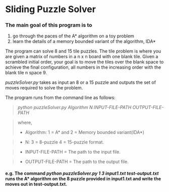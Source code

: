 # Sliding Puzzle Solver

### The main goal of this program is to 

1. go through the paces of the A* algorithm on a  toy problem
2. learn the details of a memory bounded variant of the algorithm, IDA*

The program can solve 8 and 15 tile puzzles.  The tile problem is where you are given a matrix of numbers in a  n x n  board  with one blank tile. Given a scrambled initial order, your goal is to move the tiles over the blank space to achieve the final configuration, all numbers in the increasing order with the blank tile n space 9.

*puzzleSolver.py* takes as input an 8 or a 15 puzzle and outputs the set of moves required to solve the problem. 
 
The program runs from the command line as follows: 
 
>_python puzzleSolver.py Algorithm N INPUT-FILE-PATH OUTPUT-FILE-PATH_


>where, 
> * Algorithm: 1 = A* and 2 = Memory bounded variant(IDA*) 

> * N: 3 = 8-puzzle 4 = 15-puzzle format. 

> * INPUT-FILE-PATH = The path to the input file.
 
> * OUTPUT-FILE-PATH = The path to the output file. 
 
#### e.g. The command _python puzzleSolver.py 1 3 input1.txt test-output.txt_  runs the A* algorithm on the 8 puzzle provided in input1.txt and write the moves out in test-output.txt. 
